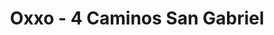 ---
title: "Oxxo - 4 Caminos San Gabriel"
url: /san-gabriel/oxxo-4-caminos-san-gabriel/
shop: comodidad
---